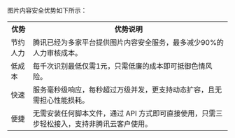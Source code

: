 图片内容安全优势如下所示：
<table>
<tr>
<th width="10%">优势</th>
<th>优势说明</th>
</tr>

<tr>
<td>节约人力</td>
<td>腾讯已经为多家平台提供图片内容安全服务，最多减少90%的人力审核成本。</td>
</tr>
<tr>
<td>低成本</td>
<td>每千次识别最低仅需1元，只需低廉的成本即可抵御色情风险。</td>
</tr>
<tr>
<td>快速</td>
<td>服务毫秒级响应，每秒超过万级并发，更支持动态扩容，且无需担心性能损耗。</td>
</tr>

<tr>
<td>便捷</td>
<td>无需安装任何脚本文件，通过 API 方式即可直接使用，只需三步轻松接入，支持非腾讯云客户使用。</td>
</tr>
</table>
